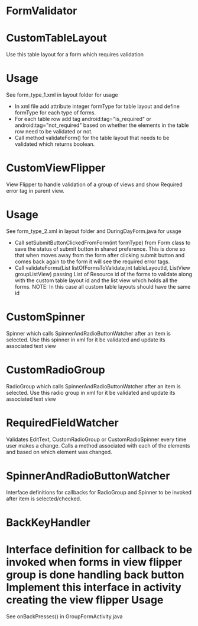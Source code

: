 FormValidator
=============

CustomTableLayout 
=================
Use this table layout for a form which requires validation

Usage
=====	
See form_type_1.xml in layout folder for usage
- In xml file add attribute integer formType for table layout and define formType for each type of forms.
- For each table row add tag android:tag="is_required" or android:tag="not_required" based on 
whether the elements in the table row need to be validated or not.
- Call method validateForm() for the table layout that needs to be validated
which returns boolean.

CustomViewFlipper
================
View Flipper to handle validation of a group of views and show Required error tag in parent view.

Usage
=====
See form_type_2.xml in layout folder and DuringDayForm.java for usage
- Call setSubmitButtonClickedFromForm(int formType) from Form class to save the status of submit button
in shared preference. This is done so that when moves away from the form after clicking submit button
and comes back again to the form it will see the required error tags.
- Call validateForms(List<Integer> listOfFormsToValidate,int tableLayoutId, ListView groupListView)
passing List of Resource id of the forms to validate along with the custom table layout id and the list view
which holds all the forms.
NOTE: In this case all custom table layouts should have the same id
 

CustomSpinner
============
 Spinner which calls SpinnerAndRadioButtonWatcher after an item is selected. Use this spinner in xml for it be validated and update its associated text view

CustomRadioGroup
===============
 RadioGroup which calls SpinnerAndRadioButtonWatcher after an item is selected. Use this radio group in xml for it be validated and update its associated text view
 
RequiredFieldWatcher
====================
Validates EditText, CustomRadioGroup or CustomRadioSpinner every time user makes a change. Calls a method associated with 
each of the elements and based on which element was changed.

SpinnerAndRadioButtonWatcher
===========================
Interface definitions for callbacks for RadioGroup and Spinner to be invoked after item is selected/checked.

BackKeyHandler
=============
Interface definition for callback to be invoked when forms in view flipper group is done handling back button
Implement this interface in activity creating the view flipper
Usage
====
See onBackPresses() in GroupFormActivity.java

